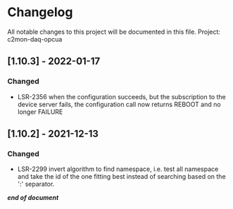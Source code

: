 # Changelog
All notable changes to this project will be documented in this file.
Project: c2mon-daq-opcua

## [1.10.3] - 2022-01-17 
### Changed
 - LSR-2356 when the configuration succeeds, but the subscription to the device server fails, the configuration call now returns 		REBOOT and no longer FAILURE

## [1.10.2] - 2021-12-13 
### Changed
 - LSR-2299 invert algorithm to find namespace, i.e. test all namespace and take the id of the one fitting best
 			instead of searching based on the ':' separator.


***end of document***  
